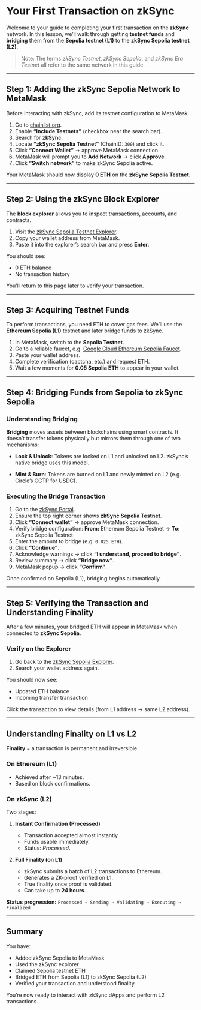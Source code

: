 # Your First Transaction on zkSync

Welcome to your guide to completing your first transaction on the **zkSync** network.
In this lesson, we’ll walk through getting **testnet funds** and **bridging** them from the **Sepolia testnet (L1)** to the **zkSync Sepolia testnet (L2)**.

> Note: The terms *zkSync Testnet*, *zkSync Sepolia*, and *zkSync Era Testnet* all refer to the same network in this guide.

---

## Step 1: Adding the zkSync Sepolia Network to MetaMask

Before interacting with zkSync, add its testnet configuration to MetaMask.

1. Go to [chainlist.org](https://chainlist.org).
2. Enable **“Include Testnets”** (checkbox near the search bar).
3. Search for **zkSync**.
4. Locate **“zkSync Sepolia Testnet”** (ChainID: `300`) and click it.
5. Click **“Connect Wallet”** → approve MetaMask connection.
6. MetaMask will prompt you to **Add Network** → click **Approve**.
7. Click **“Switch network”** to make zkSync Sepolia active.

Your MetaMask should now display **0 ETH** on the **zkSync Sepolia Testnet**.

---

## Step 2: Using the zkSync Block Explorer

The **block explorer** allows you to inspect transactions, accounts, and contracts.

1. Visit the [zkSync Sepolia Testnet Explorer](https://sepolia.explorer.zksync.io/).
2. Copy your wallet address from MetaMask.
3. Paste it into the explorer’s search bar and press **Enter**.

You should see:
- 0 ETH balance
- No transaction history

You’ll return to this page later to verify your transaction.

---

## Step 3: Acquiring Testnet Funds

To perform transactions, you need ETH to cover gas fees.
We’ll use the **Ethereum Sepolia (L1)** testnet and later bridge funds to zkSync.

1. In MetaMask, switch to the **Sepolia Testnet**.
2. Go to a reliable faucet, e.g. [Google Cloud Ethereum Sepolia Faucet](https://cloud.google.com/application/web3/faucet/ethereum/sepolia).
3. Paste your wallet address.
4. Complete verification (captcha, etc.) and request ETH.
5. Wait a few moments for **0.05 Sepolia ETH** to appear in your wallet.

---

## Step 4: Bridging Funds from Sepolia to zkSync Sepolia

### Understanding Bridging

**Bridging** moves assets between blockchains using smart contracts.
It doesn’t transfer tokens physically but mirrors them through one of two mechanisms:

- **Lock & Unlock**:
  Tokens are locked on L1 and unlocked on L2.
  zkSync’s native bridge uses this model.

- **Mint & Burn**:
  Tokens are burned on L1 and newly minted on L2 (e.g. Circle’s CCTP for USDC).

### Executing the Bridge Transaction

1. Go to the [zkSync Portal](https://portal.zksync.io/bridge/).
2. Ensure the top right corner shows **zkSync Sepolia Testnet**.
3. Click **“Connect wallet”** → approve MetaMask connection.
4. Verify bridge configuration:
   **From:** Ethereum Sepolia Testnet → **To:** zkSync Sepolia Testnet
5. Enter the amount to bridge (e.g. `0.025 ETH`).
6. Click **“Continue”**.
7. Acknowledge warnings → click **“I understand, proceed to bridge”**.
8. Review summary → click **“Bridge now”**.
9. MetaMask popup → click **“Confirm”**.

Once confirmed on Sepolia (L1), bridging begins automatically.

---

## Step 5: Verifying the Transaction and Understanding Finality

After a few minutes, your bridged ETH will appear in MetaMask when connected to **zkSync Sepolia**.

### Verify on the Explorer

1. Go back to the [zkSync Sepolia Explorer](https://sepolia.explorer.zksync.io/).
2. Search your wallet address again.

You should now see:
- Updated ETH balance
- Incoming transfer transaction

Click the transaction to view details (from L1 address → same L2 address).

---

## Understanding Finality on L1 vs L2

**Finality** = a transaction is permanent and irreversible.

### On Ethereum (L1)
- Achieved after ~13 minutes.
- Based on block confirmations.

### On zkSync (L2)
Two stages:

1. **Instant Confirmation (Processed)**
   - Transaction accepted almost instantly.
   - Funds usable immediately.
   - Status: *Processed*.

2. **Full Finality (on L1)**
   - zkSync submits a batch of L2 transactions to Ethereum.
   - Generates a ZK-proof verified on L1.
   - True finality once proof is validated.
   - Can take up to **24 hours**.

**Status progression:**
`Processed → Sending → Validating → Executing → Finalized`

---

## Summary

You have:
- Added zkSync Sepolia to MetaMask
- Used the zkSync explorer
- Claimed Sepolia testnet ETH
- Bridged ETH from Sepolia (L1) to zkSync Sepolia (L2)
- Verified your transaction and understood finality

You’re now ready to interact with zkSync dApps and perform L2 transactions.
